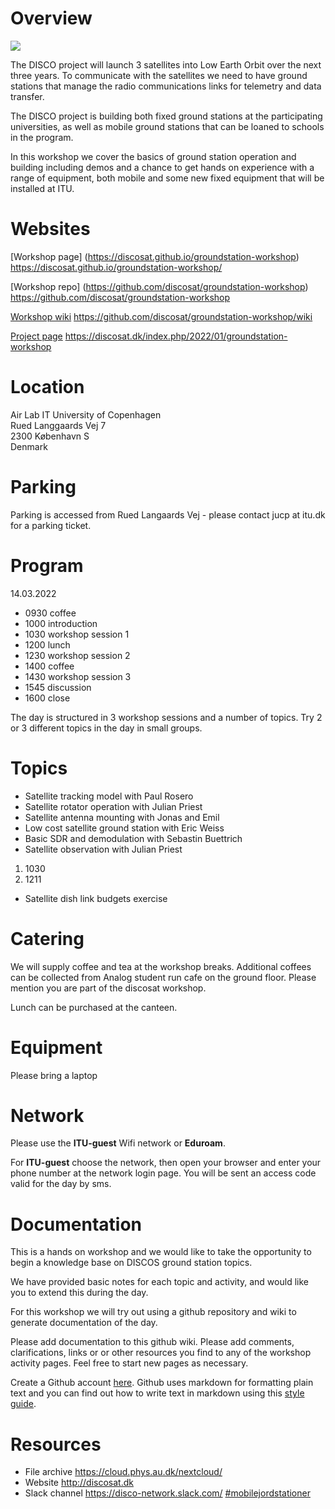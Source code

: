 # Overview

![](https://discosat.dk/wp-content/uploads/2022/01/satnogs.png)

The DISCO project will launch 3 satellites into Low Earth Orbit over the next three years. To communicate with the satellites we need to have ground stations that manage the radio communications links for telemetry and data transfer.

The DISCO project is building both fixed ground stations at the participating universities, as well as mobile ground stations that can be loaned to schools in the program.

In this workshop we cover the basics of ground station operation and building including demos and a chance to get hands on experience with a range of equipment, both mobile and some new fixed equipment that will be installed at ITU.

# Websites

[Workshop page] (https://discosat.github.io/groundstation-workshop)
<https://discosat.github.io/groundstation-workshop/>

[Workshop repo] (https://github.com/discosat/groundstation-workshop)
<https://github.com/discosat/groundstation-workshop>

[Workshop wiki](https://github.com/discosat/groundstation-workshop/wiki)
<https://github.com/discosat/groundstation-workshop/wiki>

[Project page](https://discosat.dk/index.php/2022/01/groundstation-workshop)
<https://discosat.dk/index.php/2022/01/groundstation-workshop>

# Location

Air Lab
IT University of Copenhagen  
Rued Langgaards Vej 7  
2300 København S  
Denmark 


# Parking

Parking is accessed from Rued Langaards Vej - please contact jucp at itu.dk for a parking ticket. 

# Program

14.03.2022

-   0930 coffee
-   1000 introduction
-   1030 workshop session 1
-   1200 lunch
-   1230 workshop session 2
-   1400 coffee
-   1430 workshop session 3
-   1545 discussion
-   1600 close

The day is structured in 3 workshop sessions and a number of topics. Try 2 or 3 different topics in the day in small groups.

# Topics

- Satellite tracking model with Paul Rosero
- Satellite rotator operation with Julian Priest
- Satellite antenna mounting with Jonas and Emil
- Low cost satellite ground station with Eric Weiss
- Basic SDR and demodulation with Sebastin Buettrich
- Satellite observation with Julian Priest
1. 1030
2. 1211
- Satellite dish link budgets exercise

# Catering

We will supply coffee and tea at the workshop breaks. Additional coffees can be collected from Analog student run cafe on the ground floor. Please mention you are part of the discosat workshop.

Lunch can be purchased at the canteen.

# Equipment

Please bring a laptop

# Network

Please use the **ITU-guest** Wifi network or **Eduroam**.

For **ITU-guest** choose the network, then open your browser and enter your phone number at the network login page. You will be sent an access code valid for the day by sms.

# Documentation

This is a hands on workshop and we would like to take the opportunity to begin a knowledge base on DISCOS ground station topics. 

We have provided basic notes for each topic and activity, and would like you to extend this during the day.

For this workshop we will try out using a github repository and wiki to generate documentation of the day.

Please add documentation to this github wiki. Please add comments, clarifications, links or or other resources you find to any of the workshop activity pages. Feel free to start new pages as necessary.

Create a Github account [here](https://github.com/join). Github uses markdown for formatting plain text and you can find out how to write text in markdown using this [style guide](https://docs.github.com/en/get-started/writing-on-github/getting-started-with-writing-and-formatting-on-github/basic-writing-and-formatting-syntax).

# Resources

- File archive <https://cloud.phys.au.dk/nextcloud/>
- Website <http://discosat.dk>
- Slack channel <https://disco-network.slack.com/> [#mobilejordstationer](https://disco-network.slack.com/archives/C01RR1TJSJ1)






